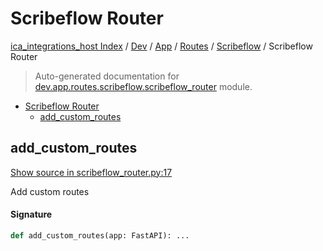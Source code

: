 # Scribeflow Router

[ica_integrations_host Index](../../../../README.md#ica_integrations_host-index) / [Dev](../../../index.md#dev) / [App](../../index.md#app) / [Routes](../index.md#routes) / [Scribeflow](./index.md#scribeflow) / Scribeflow Router

> Auto-generated documentation for [dev.app.routes.scribeflow.scribeflow_router](https://github.com/destiny/ica_integrations_host/blob/main/dev/app/routes/scribeflow/scribeflow_router.py) module.

- [Scribeflow Router](#scribeflow-router)
  - [add_custom_routes](#add_custom_routes)

## add_custom_routes

[Show source in scribeflow_router.py:17](https://github.com/destiny/ica_integrations_host/blob/main/dev/app/routes/scribeflow/scribeflow_router.py#L17)

Add custom routes

#### Signature

```python
def add_custom_routes(app: FastAPI): ...
```
